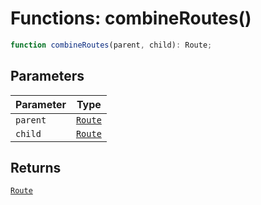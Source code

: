 # Functions: combineRoutes()

```ts
function combineRoutes(parent, child): Route;
```

## Parameters

| Parameter | Type |
| ------ | ------ |
| `parent` | [`Route`](../types/Route.md) |
| `child` | [`Route`](../types/Route.md) |

## Returns

[`Route`](../types/Route.md)
